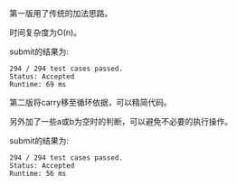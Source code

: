 第一版用了传统的加法思路。

时间复杂度为O(n)。

submit的结果为:
```
294 / 294 test cases passed.
Status: Accepted
Runtime: 69 ms
```

第二版将carry移至循环依据，可以精简代码。

另外加了一些a或b为空时的判断，可以避免不必要的执行操作。

submit的结果为:
```
294 / 294 test cases passed.
Status: Accepted
Runtime: 56 ms
```
